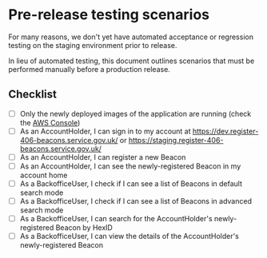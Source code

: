 # Pre-release testing scenarios

For many reasons, we don't yet have automated acceptance or regression testing on the staging environment prior
to release.

In lieu of automated testing, this document outlines scenarios that must be performed manually before a
production release.

## Checklist

- [ ] Only the newly deployed images of the application are running (check the [AWS Console](https://eu-west-2.console.aws.amazon.com/ecs/v2/clusters/staging-mca-beacons-cluster/services?region=eu-west-2))
- [ ] As an AccountHolder, I can sign in to my account at https://dev.register-406-beacons.service.gov.uk/ or https://staging.register-406-beacons.service.gov.uk/
- [ ] As an AccountHolder, I can register a new Beacon
- [ ] As an AccountHolder, I can see the newly-registered Beacon in my account home
- [ ] As a BackofficeUser, I check if I can see a list of Beacons in default search mode
- [ ] As a BackofficeUser, I check if I can see a list of Beacons in advanced search mode
- [ ] As a BackofficeUser, I can search for the AccountHolder's newly-registered Beacon by HexID
- [ ] As a BackofficeUser, I can view the details of the AccountHolder's newly-registered Beacon
